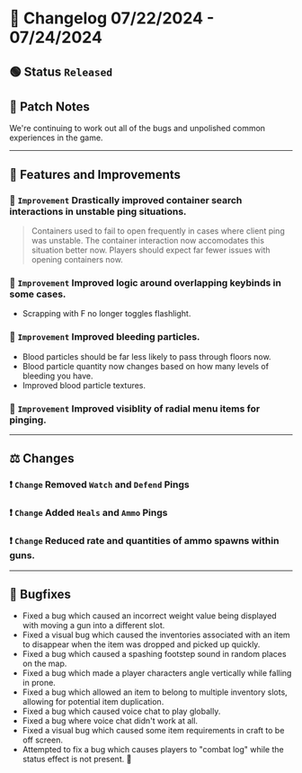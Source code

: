 # :bookmark_tabs:  Changelog 07/22/2024 - 07/24/2024

## :green_circle: Status `Released`

## :speech_balloon: Patch Notes
We're continuing to work out all of the bugs and unpolished common experiences in the game.

________

## :loudspeaker: Features and Improvements

### :arrow_up_small: `Improvement` Drastically improved container search interactions in unstable ping situations.
> Containers used to fail to open frequently in cases where client ping was unstable. The container interaction now
> accomodates this situation better now. Players should expect far fewer issues with opening containers now.

### :arrow_up_small: `Improvement` Improved logic around overlapping keybinds in some cases.
- Scrapping with F no longer toggles flashlight.

### :arrow_up_small: `Improvement` Improved bleeding particles.
- Blood particles should be far less likely to pass through floors now.
- Blood particle quantity now changes based on how many levels of bleeding you have.
- Improved blood particle textures.

### :arrow_up_small: `Improvement` Improved visiblity of radial menu items for pinging.

________

## :balance_scale: Changes

### :exclamation: `Change` Removed `Watch` and `Defend` Pings
### :exclamation: `Change` Added `Heals` and `Ammo` Pings

### :exclamation: `Change` Reduced rate and quantities of ammo spawns within guns.

________

## :bug: Bugfixes
- Fixed a bug which caused an incorrect weight value being displayed with moving a gun into a different slot.
- Fixed a visual bug which caused the inventories associated with an item to disappear when the item was dropped and picked up quickly.
- Fixed a bug which caused a spashing footstep sound in random places on the map.
- Fixed a bug which made a player characters angle vertically while falling in prone.
- Fixed a bug which allowed an item to belong to multiple inventory slots, allowing for potential item duplication.
- Fixed a bug which caused voice chat to play globally.
- Fixed a bug where voice chat didn't work at all.
- Fixed a visual bug which caused some item requirements in craft to be off screen.
- Attempted to fix a bug which causes players to "combat log" while the status effect is not present. 🤞
